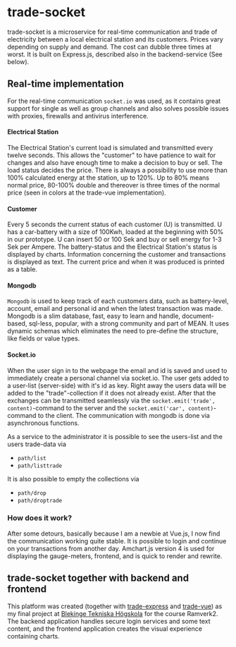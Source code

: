 # trade-socket

trade-socket is a microservice for real-time communication and trade of electricity between a local electrical station and its customers. Prices vary depending on supply and demand. The cost can dubble three times at worst. It is built on Express.js, described also in the backend-service (See below).

## Real-time implementation

For the real-time communication `socket.io` was used, as it contains great support for single as well as group channels and also solves possible issues with proxies, firewalls and antivirus interference.

#### Electrical Station

The Electrical Station's current load is simulated and transmitted every twelve seconds. This allows the "customer" to have patience to wait for changes and also have enough time to make a decision to buy or sell. The load status decides the price. There is always a possibility to use more than 100% calculated energy at the station, up to 120%. Up to 80% means normal price, 80-100% double and thereover is three times of the normal price (seen in colors at the trade-vue implementation).

#### Customer

Every 5 seconds the current status of each customer (U) is transmitted. U has a car-battery with a size of 100Kwh, loaded at the beginning with 50% in our prototype. U can insert 50 or 100 Sek and buy or sell energy for 1-3 Sek per Ampere. The battery-status and the Electrical Station's status is displayed by charts. Information concerning the customer and transactions is displayed as text. The current price and when it was produced is printed as a table.

#### Mongodb

`Mongodb` is used to keep track of each customers data, such as battery-level, account, email and personal id and when the latest transaction was made. Mongodb is a slim database, fast, easy to learn and handle, document-based, sql-less, popular, with a strong community and part of MEAN. It uses dynamic schemas which eliminates the need to pre-define the structure, like fields or value types.

#### Socket.io

When the user sign in to the webpage the email and id is saved and used to immediately create a personal channel via socket.io. The user gets added to a user-list (server-side) with it's id as key. Right away the users data will be added to the "trade"-collection if it does not already exist. After that the exchanges can be transmitted seamlessly via the `socket.emit('trade', content)`-command to the server and the `socket.emit('car', content)`-command to the client. The communication with mongodb is done via asynchronous functions.

As a service to the administrator it is possible to see the users-list and the users trade-data via 
* `path/list`
* `path/listtrade`

It is also possible to empty the collections via 
* `path/drop`
* `path/droptrade`

### How does it work?

After some detours, basically because I am a newbie at Vue.js, I now find the communication working quite stable. It is possible to login and continue on your transactions from another day. Amchart.js version 4 is used for displaying the gauge-meters, frontend, and is quick to render and rewrite.

## trade-socket together with backend and frontend

This platform was created (together with [trade-express](https://github.com/guni12/trade-express) and [trade-vue](https://github.com/guni12/trade-vue)) as my final project at [Blekinge Tekniska Högskola](https://www.bth.se/eng/) for the course Ramverk2. The backend application handles secure login services and some text content, and the frontend application creates the visual experience containing charts.
